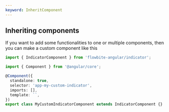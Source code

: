 ```yaml
---
keyword: InheritComponent
---
```


## Inheriting components

If you want to add some functionalities to one or multiple components, then you can make a custom
component like this

```typescript
import { IndicatorComponent } from 'flowbite-angular/indicator';

import { Component } from '@angular/core';

@Component({
  standalone: true,
  selector: 'app-my-custom-indicator',
  imports: [],
  template: ``,
})
export class MyCustomIndicatorComponent extends IndicatorComponent {}
```
